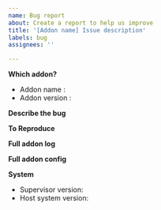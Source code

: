 ```yaml
---
name: Bug report
about: Create a report to help us improve
title: '[Addon name] Issue description'
labels: bug
assignees: ''

---
```


**Which addon?**
<!-- The title of the addon this issue is for. -->
* Addon name :
* Addon version : 

**Describe the bug**
<!-- A clear and concise description of what the bug is. -->

**To Reproduce**
<!-- Steps to reproduce the behavior:
1. Go to '...'
2. Click on '....'
3. Scroll down to '....'
4. See error -->

**Full addon log**
<!-- The full log that appears when starting the addon -->

**Full addon config**
<!-- The addon config in yaml, please remove your passwords-->

**System**
<!-- Those information can be found under the Supervisor page on the System tab. -->
* Supervisor version: <!--Your Supervisor Version, eg. 209. -->
* Host system version: <!--Your Home Assistant (former HASSIO) version, eg. HassOS 3.12 -->

